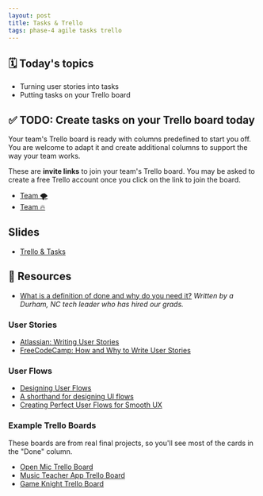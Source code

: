 ```yaml
---
layout: post
title: Tasks & Trello
tags: phase-4 agile tasks trello
---
```


## 🗓️ Today's topics

- Turning user stories into tasks
- Putting tasks on your Trello board

## ✅ TODO: Create tasks on your Trello board today

Your team's Trello board is ready with columns predefined to start you off. You are welcome to adapt it and create additional columns to support the way your team works.

These are **invite links** to join your team's Trello board. You may be asked to create a free Trello account once you click on the link to join the board.

- [Team 🌪️](https://trello.com/invite/b/gk5w7czM/280c40da02d5a6d455949e01fba6d8d6/team-🌪️)
- [Team 🔥](https://trello.com/invite/b/GjCnf8FM/84b2b8d548e39ee3cb2cf2972ecdf0e9/team-🔥-nomz)

## Slides

- [Trello & Tasks](https://drive.google.com/file/d/1xTEaeCQ174F30HQGY8btcqW5zbhH9-Rh/view?usp=sharing)

## 🔖 Resources

- [What is a definition of done and why do you need it?](https://www.allstacks.com/blog/what-is-a-definition-of-done-and-why-you-need-one) _Written by a Durham, NC tech leader who has hired our grads._

### User Stories

- [Atlassian: Writing User Stories](https://www.atlassian.com/agile/project-management/user-stories)
- [FreeCodeCamp: How and Why to Write User Stories](https://www.freecodecamp.org/news/how-and-why-to-write-great-user-stories-f5a110668246/)

### User Flows

- [Designing User Flows](https://www.smashingmagazine.com/2012/01/stop-designing-pages-start-designing-flows/)
- [A shorthand for designing UI flows](https://signalvnoise.com/posts/1926-a-shorthand-for-designing-ui-flows)
- [Creating Perfect User Flows for Smooth UX](https://www.uxpin.com/studio/blog/creating-perfect-user-flows-for-smooth-ux/)

### Example Trello Boards

These boards are from real final projects, so you'll see most of the cards in the "Done" column.

- [Open Mic Trello Board](https://trello.com/b/k2dLx20M/copy-of-open-mic)
- [Music Teacher App Trello Board](https://trello.com/b/tqsOYOAl/copy-of-music-teacher)
- [Game Knight Trello Board](https://trello.com/b/ciWUNSIB/copy-of-game-knight)
